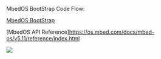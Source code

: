 MbedOS BootStrap Code Flow: 

[MbedOS BootStrap](https://os.mbed.com/docs/mbed-os/v5.11/reference/bootstrap.html)

[MbedOS API Reference]https://os.mbed.com/docs/mbed-os/v5.11/reference/index.html



![](https://s3-us-west-2.amazonaws.com/mbed-os-docs-images/boot_sequence.png)
